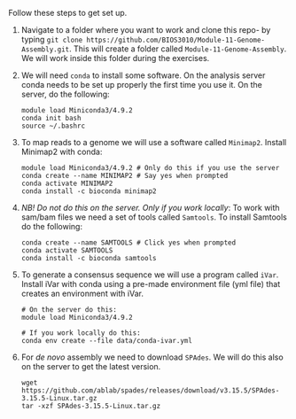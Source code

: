 Follow these steps to get set up. 

1. Navigate to a folder where you want to work and clone this repo- by typing `git clone https://github.com/BIOS3010/Module-11-Genome-Assembly.git`. This will create a folder called `Module-11-Genome-Assembly`. We will work inside this folder during the exercises.  

2. We will need `conda` to install some software. On the analysis server conda needs to be set up properly the first time you use it. On the server, do the following:
   ```
   module load Miniconda3/4.9.2
   conda init bash
   source ~/.bashrc
   ```

3. To map reads to a genome we will use a software called `Minimap2`. Install Minimap2 with conda:  
   ```
   module load Miniconda3/4.9.2 # Only do this if you use the server
   conda create --name MINIMAP2 # Say yes when prompted
   conda activate MINIMAP2
   conda install -c bioconda minimap2
   ```

4. _NB! Do not do this on the server. Only if you work locally_: To work with sam/bam files we need a set of tools called `Samtools`. To install Samtools do the following:

   ```
   conda create --name SAMTOOLS # Click yes when prompted
   conda activate SAMTOOLS
   conda install -c bioconda samtools
   ```

5. To generate a consensus sequence we will use a program called `iVar`. Install iVar with conda using a pre-made environment file (yml file) that creates an environment with iVar. 

   ```
   # On the server do this:
   module load Miniconda3/4.9.2 

   # If you work locally do this:
   conda env create --file data/conda-ivar.yml  
   ```

6. For _de novo_ assembly we need to download `SPAdes`. We will do this also on the server to get the latest version.

   ```
   wget https://github.com/ablab/spades/releases/download/v3.15.5/SPAdes-3.15.5-Linux.tar.gz
   tar -xzf SPAdes-3.15.5-Linux.tar.gz
   ```
  
